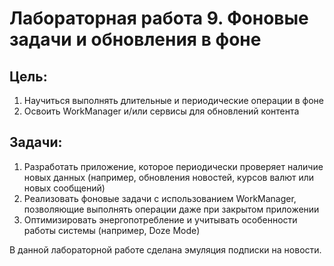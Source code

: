 # Лабораторная работа 9. Фоновые задачи и обновления в фоне
## Цель:
1. Научиться выполнять длительные и периодические операции в фоне
2. Освоить WorkManager и/или сервисы для обновлений контента
## Задачи:
1. Разработать приложение, которое периодически проверяет наличие новых данных (например, обновления новостей, курсов валют или новых сообщений)
2. Реализовать фоновые задачи с использованием WorkManager, позволяющие выполнять операции даже при закрытом приложении
3. Оптимизировать энергопотребление и учитывать особенности работы системы (например, Doze Mode)

В данной лабораторной работе сделана эмуляция подписки на новости.